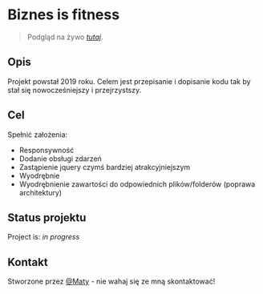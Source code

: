 # Biznes is fitness

> Podgląd na żywo [_tutaj_](https://radiant-monstera-29512f.netlify.app/).

## Opis

Projekt powstał 2019 roku. Celem jest przepisanie i dopisanie kodu tak by stał się nowocześniejszy i przejrzystszy.

## Cel

Spełnić założenia:

- Responsywność
- Dodanie obsługi zdarzeń
- Zastąpienie jquery czymś bardziej atrakcyjniejszym
- Wyodrębnie
- Wyodrębnienie zawartości do odpowiednich plików/folderów (poprawa architektury)

## Status projektu

Project is: _in progress_

## Kontakt

Stworzone przez [@Maty](mailto:mateusz_malolepszy_02@wp.pl) - nie wahaj się ze mną skontaktować!

<!-- Optional -->
<!-- ## License -->
<!-- This project is open source and available under the [... License](). -->

<!-- You don't have to include all sections - just the one's relevant to your project -->
